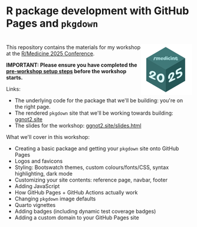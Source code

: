 # R package development with GitHub Pages and `pkgdown`

# <a href="https://melissavanbussel.github.io/rmedicine/"><img src="man/figures/logo.png" align="right" height="138" alt="rmedicine website" /></a>

This repository contains the materials for my workshop at the [R/Medicine 2025 Conference](https://rconsortium.github.io/RMedicine_website/workshops.html#r-package-development-with-github-pages-and-pkgdown).

**IMPORTANT: Please ensure you have completed the [pre-workshop setup steps](https://rconsortium.github.io/RMedicine_website/files/R%20package%20development%20with%20GitHub%20Pages%20and%20pkgdown.pdf) before the workshop starts.** 

Links:

* The underlying code for the package that we'll be building: you're on the right page.
* The rendered `pkgdown` site that we'll be working towards building: [ggnot2.site](https://ggnot2.site)
* The slides for the workshop: [ggnot2.site/slides.html](https://ggnot2.site/slides.html)

What we'll cover in this workshop:

* Creating a basic package and getting your `pkgdown` site onto GitHub Pages
* Logos and favicons
* Styling: Bootswatch themes, custom colours/fonts/CSS, syntax highlighting, dark mode
* Customizing your site contents: reference page, navbar, footer
* Adding JavaScript
* How GitHub Pages + GitHub Actions actually work 
* Changing `pkgdown` image defaults
* Quarto vignettes
* Adding badges (including dynamic test coverage badges)
* Adding a custom domain to your GitHub Pages site
